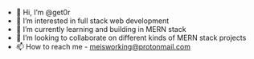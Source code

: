 - 👋 Hi, I’m @get0r
- 👀 I’m interested in full stack web development
- 🌱 I’m currently learning and building in MERN stack
- 💞️ I’m looking to collaborate on different kinds of MERN stack projects
- 📫 How to reach me - meisworking@protonmail.com 

<!---
get0r/get0r is a ✨ special ✨ repository because its `README.md` (this file) appears on your GitHub profile.
You can click the Preview link to take a look at your changes.
--->
